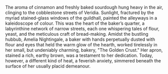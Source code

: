 The aroma of cinnamon and freshly baked sourdough hung heavy in the air, clinging to the cobblestone streets of Veridia.  Sunlight, fractured by the myriad stained-glass windows of the guildhall, painted the alleyways in a kaleidoscope of colour.  This was the heart of the baker’s quarter, a labyrinthine network of narrow streets, each one whispering tales of flour, yeast, and the meticulous craft of bread-making.  Amidst the bustling hubbub, Amelia Nightingale, a baker with hands perpetually dusted with flour and eyes that held the warm glow of the hearth, worked tirelessly in her small, but undeniably charming, bakery, "The Golden Crust."  Her apron, stained a rich, earthy brown, was a testament to her dedication.  Today, however, a different kind of heat, a feverish anxiety, simmered beneath the surface of her usually placid demeanour.

